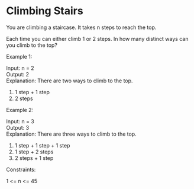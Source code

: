 # Climbing Stairs

You are climbing a staircase. It takes n steps to reach the top.

Each time you can either climb 1 or 2 steps. In how many distinct ways can you climb to the top?

Example 1:

Input: n = 2  
Output: 2  
Explanation: There are two ways to climb to the top.  
1. 1 step + 1 step  
2. 2 steps  
   
Example 2:

Input: n = 3  
Output: 3  
Explanation: There are three ways to climb to the top.  
1. 1 step + 1 step + 1 step  
2. 1 step + 2 steps  
3. 2 steps + 1 step  
 

Constraints:

1 <= n <= 45